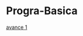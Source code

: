 # Progra-Basica
[avance 1](https://github.com/Tania-Rodriguez/Progra-Basica/blob/main/2007809_Avance1.cpp)
